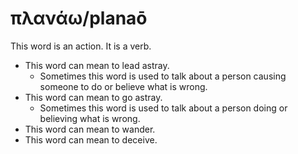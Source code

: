 # πλανάω/planaō
This word is an action. It is a verb.

* This word can mean to lead astray.
    * Sometimes this word is used to talk about a person causing someone to do or believe what is wrong.
* This word can mean to go astray.
    * Sometimes this word is used to talk about a person doing or believing what is wrong.
* This word can mean to wander.
* This word can mean to deceive.
